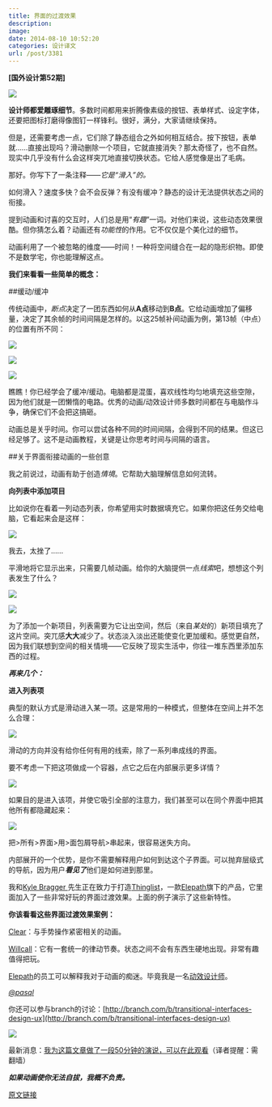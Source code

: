 ```yaml
---
title: 界面的过渡效果
description: 
image: 
date: 2014-08-10 10:52:20
categories: 设计译文
url: /post/3381
---
```


**[国外设计第52期]**

![](https://cdn.victor42.work/posts/2014-08/08-10/0-ScCkVKA-o9Mz2t4Z.gif)

**设计师都爱雕琢细节**。多数时间都用来折腾像素级的按钮、表单样式、设定字体，还要把图标打磨得像图钉一样锋利。很好，满分，大家请继续保持。

但是，还需要考虑一点，它们除了静态组合之外如何相互结合。按下按钮，表单就……直接出现吗？滑动删除一个项目，它就直接消失？那太奇怪了，也不自然。现实中几乎没有什么会这样突兀地直接切换状态。它给人感觉像是出了毛病。

那好。你写下了一条注释——*它是“滑入”的。*

如何滑入？速度多快？会不会反弹？有没有缓冲？静态的设计无法提供状态之间的衔接。

提到动画和讨喜的交互时，人们总是用“*有趣*”一词。对他们来说，这些动态效果很酷。但你猜怎么着？动画还有*功能性*的作用。它不仅仅是个美化过的细节。

动画利用了一个被忽略的维度——时间！一种将空间缝合在一起的隐形织物。即使不是数学宅，你也能理解这点。

**我们来看看一些简单的概念：**

##缓动/缓冲

传统动画中，*断点*决定了一团东西如何从**A点**移动到**B点**。它给动画增加了偏移量，决定了其余帧的时间间隔是怎样的。以这25帧补间动画为例，第13帧（中点）的位置有所不同：

![](https://cdn.victor42.work/posts/2014-08/08-10/0-Q7TOdd6hMjHLK_1Q.gif)

![](https://cdn.victor42.work/posts/2014-08/08-10/0-yfq40i7GG4MDdzzA.gif)

![](https://cdn.victor42.work/posts/2014-08/08-10/0-LKq1k9BrgDRRqoMR.gif)

瞧瞧！你已经学会了缓冲/缓动。电脑都是混蛋，喜欢线性均匀地填充这些空隙，因为他们就是一团懒惰的电路。优秀的动画/动效设计师多数时间都在与电脑作斗争，确保它们不会把这搞砸。

动画总是关乎时间。你可以尝试各种不同的时间间隔，会得到不同的结果。但这已经足够了。这不是动画教程，关键是让你思考时间与间隔的语言。

##关于界面衔接动画的一些创意

我之前说过，动画有助于创造*情境*。它帮助大脑理解信息如何流转。

**向列表中添加项目**

比如说你在看着一列动态列表，你希望用实时数据填充它。如果你把这任务交给电脑，它看起来会是这样：

![](https://cdn.victor42.work/posts/2014-08/08-10/0-tAlK3EOkHdLj6MDE.gif)

我去，太挫了……

平滑地将它显示出来，只需要几帧动画。给你的大脑提供一点*线索*吧，想想这个列表发生了什么？

![](https://cdn.victor42.work/posts/2014-08/08-10/0-g9eRRfNg3IpKZebc.gif)

![](https://cdn.victor42.work/posts/2014-08/08-10/0-ugnsxwIKHdkMHEe1.gif)

为了添加一个新项目，列表需要为它让出空间，然后（来自*某处*的）新项目填充了这片空间。突兀感**大大**减少了。状态淡入淡出还能使变化更加缓和。感觉更自然，因为我们联想到空间的相关情境——它反映了现实生活中，你往一堆东西里添加东西的过程。

***再来几个：***

**进入列表项**

典型的默认方式是滑动进入某一项。这是常用的一种模式，但整体在空间上并不怎么合理：

![](https://cdn.victor42.work/posts/2014-08/08-10/0-L1E2mBLnM2M1L2nD.gif)

滑动的方向并没有给你任何有用的线索，除了一系列串成线的界面。

要不考虑一下把这项做成一个容器，点它之后在内部展示更多详情？

![](https://cdn.victor42.work/posts/2014-08/08-10/0-BcnJucADwdqzblrf.gif)

如果目的是进入该项，并使它吸引全部的注意力，我们甚至可以在同个界面中把其他所有都隐藏起来：

![](https://cdn.victor42.work/posts/2014-08/08-10/0-k09FdcfO2JI1jcbq.gif)

把>所有>界面>用>面包屑导航>串起来，很容易迷失方向。

内部展开的一个优势，是你不需要解释用户如何到达这个子界面。可以抛弃层级式的导航，因为用户***看见了***他们是如何进到那里。

我和[Kyle Bragger ](http://kylebragger.com/)先生正在致力于打造[Thinglist](http://appstore.com/thinglist)，一款[Elepath](http://elepath.com/)旗下的产品，它里面加入了一些非常好玩的界面过渡效果。上面的例子演示了这些新特性。

**你该看看这些界面过渡效果案例：**

[Clear](http://www.realmacsoftware.com/clear/)：与手势操作紧密相关的动画。

[Willcall](https://www.getwillcall.com/)：它有一套统一的律动节奏。状态之间不会有东西生硬地出现。非常有趣值得把玩。

[Elepath](http://elepath.com/)的员工可以解释我对于动画的痴迷。毕竟我是一名[动效设计师](http://psql.carbonmade.com/)。

[_@pasql_](http://twitter.com/pasql)

你还可以参与branch的讨论：[http://branch.com/b/transitional-interfaces-design-ux](http://branch.com/b/transitional-interfaces-design-ux)

![](https://cdn.victor42.work/posts/2014-08/08-10/1-DyPeH4O7HGGDrNGkSLIw0Q.png)

最新消息：[我为这篇文章做了一段50分钟的演说，可以在此观看](http://www.youtube.com/watch?v=TMe0WnkF1Lc&amp;feature=c4-overview&amp;list=UURx1y52pfeMwbuer9Vh2u-A)（译者提醒：需翻墙）

***如果动画使你无法自拔，我概不负责。***

[原文链接](https://medium.com/@pasql/transitional-interfaces-926eb80d64e3)